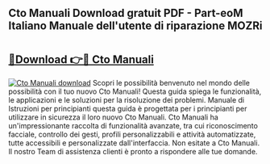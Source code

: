 ## Cto Manuali Download gratuit PDF - Part-eoM Italiano Manuale dell'utente di riparazione MOZRi

# <h2><a href="http://df9m5e.blite.top/?on=Cto+Manuali">🔗Download 👉🔴 Cto Manuali</a></h2>

[![Cto Manuali download](https://i.imgur.com/lujVjoI.png)](http://df9m5e.blite.top/?on=Cto+Manuali)
Scopri le possibilità benvenuto nel mondo delle possibilità con il tuo nuovo Cto Manuali! Questa guida spiega le funzionalità, le applicazioni e le soluzioni per la risoluzione dei problemi. Manuale di Istruzioni per principianti questa guida è progettata per i principianti per utilizzare in sicurezza il loro nuovo Cto Manuali. Cto Manuali ha un'impressionante raccolta di funzionalità avanzate, tra cui riconoscimento facciale, controllo dei gesti, profili personalizzabili e attività automatizzate, tutte accessibili e personalizzate dall'interfaccia. Non esitate a Cto Manuali. Il nostro Team di assistenza clienti è pronto a rispondere alle tue domande.
